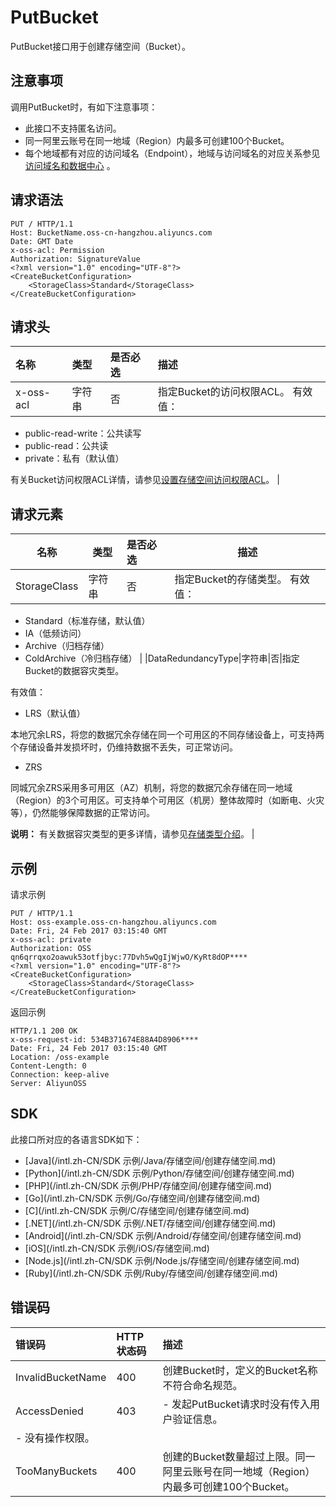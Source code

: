 # PutBucket

PutBucket接口用于创建存储空间（Bucket）。

## 注意事项

调用PutBucket时，有如下注意事项：

-   此接口不支持匿名访问。
-   同一阿里云账号在同一地域（Region）内最多可创建100个Bucket。
-   每个地域都有对应的访问域名（Endpoint），地域与访问域名的对应关系参见[访问域名和数据中心](/intl.zh-CN/开发指南/访问域名（Endpoint）/访问域名和数据中心.md) 。

## 请求语法

```
PUT / HTTP/1.1
Host: BucketName.oss-cn-hangzhou.aliyuncs.com
Date: GMT Date
x-oss-acl: Permission
Authorization: SignatureValue
<?xml version="1.0" encoding="UTF-8"?>
<CreateBucketConfiguration>
    <StorageClass>Standard</StorageClass>
</CreateBucketConfiguration>
```

## 请求头

|名称|类型|是否必选|描述|
|:-|:-|:---|:-|
|x-oss-acl|字符串|否|指定Bucket的访问权限ACL。 有效值：

-   public-read-write：公共读写
-   public-read：公共读
-   private：私有（默认值）

有关Bucket访问权限ACL详情，请参见[设置存储空间访问权限ACL](/intl.zh-CN/开发指南/存储空间（Bucket）/设置存储空间读写权限（ACL）.md)。 |

## 请求元素

|名称|类型|是否必选|描述|
|--|--|:---|--|
|StorageClass|字符串|否|指定Bucket的存储类型。 有效值：

-   Standard（标准存储，默认值）
-   IA（低频访问）
-   Archive（归档存储）
-   ColdArchive（冷归档存储） |
|DataRedundancyType|字符串|否|指定Bucket的数据容灾类型。

有效值：

-   LRS（默认值）

本地冗余LRS，将您的数据冗余存储在同一个可用区的不同存储设备上，可支持两个存储设备并发损坏时，仍维持数据不丢失，可正常访问。

-   ZRS

同城冗余ZRS采用多可用区（AZ）机制，将您的数据冗余存储在同一地域（Region）的3个可用区。可支持单个可用区（机房）整体故障时（如断电、火灾等），仍然能够保障数据的正常访问。


**说明：** 有关数据容灾类型的更多详情，请参见[存储类型介绍](/intl.zh-CN/开发指南/存储类型/存储类型介绍.md)。 |

## 示例

请求示例

```
PUT / HTTP/1.1
Host: oss-example.oss-cn-hangzhou.aliyuncs.com
Date: Fri, 24 Feb 2017 03:15:40 GMT
x-oss-acl: private
Authorization: OSS qn6qrrqxo2oawuk53otfjbyc:77Dvh5wQgIjWjwO/KyRt8dOP****
<?xml version="1.0" encoding="UTF-8"?>
<CreateBucketConfiguration>
    <StorageClass>Standard</StorageClass>
</CreateBucketConfiguration>
```

返回示例

```
HTTP/1.1 200 OK
x-oss-request-id: 534B371674E88A4D8906****
Date: Fri, 24 Feb 2017 03:15:40 GMT
Location: /oss-example
Content-Length: 0
Connection: keep-alive
Server: AliyunOSS
```

## SDK

此接口所对应的各语言SDK如下：

-   [Java](/intl.zh-CN/SDK 示例/Java/存储空间/创建存储空间.md)
-   [Python](/intl.zh-CN/SDK 示例/Python/存储空间/创建存储空间.md)
-   [PHP](/intl.zh-CN/SDK 示例/PHP/存储空间/创建存储空间.md)
-   [Go](/intl.zh-CN/SDK 示例/Go/存储空间/创建存储空间.md)
-   [C](/intl.zh-CN/SDK 示例/C/存储空间/创建存储空间.md)
-   [.NET](/intl.zh-CN/SDK 示例/.NET/存储空间/创建存储空间.md)
-   [Android](/intl.zh-CN/SDK 示例/Android/存储空间/创建存储空间.md)
-   [iOS](/intl.zh-CN/SDK 示例/iOS/存储空间.md)
-   [Node.js](/intl.zh-CN/SDK 示例/Node.js/存储空间/创建存储空间.md)
-   [Ruby](/intl.zh-CN/SDK 示例/Ruby/存储空间/创建存储空间.md)

## 错误码

|错误码|HTTP 状态码|描述|
|:--|:-------|:-|
|InvalidBucketName|400|创建Bucket时，定义的Bucket名称不符合命名规范。|
|AccessDenied|403|-   发起PutBucket请求时没有传入用户验证信息。
-   没有操作权限。 |
|TooManyBuckets|400|创建的Bucket数量超过上限。同一阿里云账号在同一地域（Region）内最多可创建100个Bucket。|

